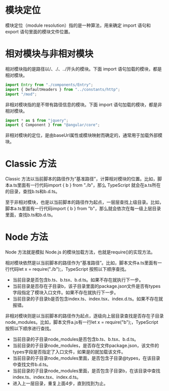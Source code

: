 # 模块定位

模块定位（module resolution）指的是一种算法，用来确定 import 语句和 export 语句里面的模块文件位置。

# 相对模块与非相对模块

相对模块指的是路径以/、./、../开头的模块。下面 import 语句加载的模块，都是相对模块。
```js
import Entry from "./components/Entry";
import { DefaultHeaders } from "../constants/http";
import "/mod";
```

非相对模块指的是不带有路径信息的模块。下面 import 语句加载的模块，都是非相对模块。

```js
import * as $ from "jquery";
import { Component } from "@angular/core";
```
非相对模块的定位，是由baseUrl属性或模块映射而确定的，通常用于加载外部模块。

# Classic 方法

Classic 方法以当前脚本的路径作为“基准路径”，计算相对模块的位置。比如，脚本a.ts里面有一行代码import { b } from "./b"，那么 TypeScript 就会在a.ts所在的目录，查找b.ts和b.d.ts。

至于非相对模块，也是以当前脚本的路径作为起点，一层层查找上级目录。比如，脚本a.ts里面有一行代码import { b } from "b"，那么就会依次在每一级上层目录里面，查找b.ts和b.d.ts。

# Node 方法

Node 方法就是模拟 Node.js 的模块加载方法，也就是require()的实现方法。

相对模块依然是以当前脚本的路径作为“基准路径”。比如，脚本文件a.ts里面有一行代码let x = require("./b");，TypeScript 按照以下顺序查找。

- 当前目录是否包含b.ts、b.tsx、b.d.ts。如果不存在就执行下一步。
- 当前目录是否存在子目录b，该子目录里面的package.json文件是否有types字段指定了模块入口文件。如果不存在就执行下一步。
- 当前目录的子目录b是否包含index.ts、index.tsx、index.d.ts。如果不存在就报错。

非相对模块则是以当前脚本的路径作为起点，逐级向上层目录查找是否存在子目录node_modules。比如，脚本文件a.js有一行let x = require("b");，TypeScript 按照以下顺序进行查找。

- 当前目录的子目录node_modules是否包含b.ts、b.tsx、b.d.ts。
- 当前目录的子目录node_modules，是否存在文件package.json，该文件的types字段是否指定了入口文件，如果是的就加载该文件。
- 当前目录的子目录node_modules里面，是否包含子目录@types，在该目录中查找文件b.d.ts。
- 当前目录的子目录node_modules里面，是否包含子目录b，在该目录中查找index.ts、index.tsx、index.d.ts。
- 进入上一层目录，重复上面4步，直到找到为止。
